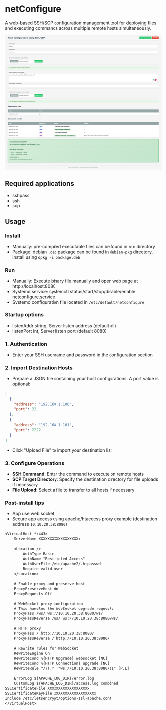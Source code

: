 # netConfigure

A web-based SSH/SCP configuration management tool for deploying files and executing commands across multiple remote hosts simultaneously.

![netConfigure Screenshot](screenCapture.png)

## Required applications
- sshpass
- ssh
- scp

## Usage
### Install
- Manually: pre-compiled executable files can be found in `bin` directory
- Package: debian `.deb` package can be found in `debian-pkg` directory, install using `dpkg -i package.deb`

### Run
- Manually: Execute binary file manually and open web page at http://localhost:8080
- Systemd service: systemctl status/start/stop/disable/enable netconfigure.service
- Systemd configuration file located in `/etc/default/netconfigure`

### Startup options
- listenAddr string, Server listen address (default all)
- listenPort int, Server listen port (default 8080)

### 1. Authentication
- Enter your SSH username and password in the configuration section

### 2. Import Destination Hosts
- Prepare a JSON file containing your host configurations. A port value is optional:
```json
[
  {
    "address": "192.168.1.100",
    "port": 22
  },
  {
    "address": "192.168.1.101",
    "port": 2222
  }
]
```
- Click "Upload File" to import your destination list

### 3. Configure Operations
- **SSH Command**: Enter the command to execute on remote hosts
- **SCP Target Directory**: Specify the destination directory for file uploads if necessary
- **File Upload**: Select a file to transfer to all hosts if necessary

### Post-install tips
- App use web socket
- Secure app access using apache/htaccess proxy example (destination address `10.10.20.38:8080`)
```
<VirtualHost *:443>
    ServerName XXXXXXXXXXXXXXXXXXx

    <Location />
        AuthType Basic
        AuthName "Restricted Access"
        AuthUserFile /etc/apache2/.htpasswd
        Require valid-user
    </Location>

    # Enable proxy and preserve host
    ProxyPreserveHost On
    ProxyRequests Off
    
    # WebSocket proxy configuration
    # This handles the WebSocket upgrade requests
    ProxyPass /ws/ ws://10.10.20.38:8080/ws/
    ProxyPassReverse /ws/ ws://10.10.20.38:8080/ws/

    # HTTP proxy
    ProxyPass / http://10.10.20.38:8080/
    ProxyPassReverse / http://10.10.20.38:8080/
    
    # Rewrite rules for WebSocket
    RewriteEngine On
    RewriteCond %{HTTP:Upgrade} websocket [NC]
    RewriteCond %{HTTP:Connection} upgrade [NC]
    RewriteRule ^/?(.*) "ws://10.10.20.38:8080/$1" [P,L]
    
    ErrorLog ${APACHE_LOG_DIR}/error.log
    CustomLog ${APACHE_LOG_DIR}/access.log combined
SSLCertificateFile XXXXXXXXXXXXXXXXXXx
SSLCertificateKeyFile XXXXXXXXXXXXXXXXXXx
Include /etc/letsencrypt/options-ssl-apache.conf
</VirtualHost>

```